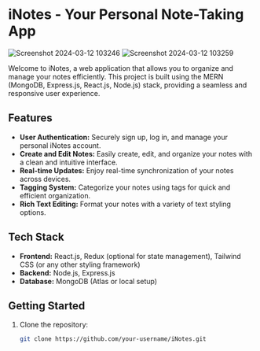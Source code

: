 # iNotes - Your Personal Note-Taking App


![Screenshot 2024-03-12 103246](https://github.com/rahulmandal9825/Online-Notes/assets/129999779/960d9f50-b281-4dd2-ac99-87ae09d40a2b)
![Screenshot 2024-03-12 103259](https://github.com/rahulmandal9825/Online-Notes/assets/129999779/117b1ff6-37ac-4ce8-b8d2-06231a86c665)

Welcome to iNotes, a web application that allows you to organize and manage your notes efficiently. This project is built using the MERN (MongoDB, Express.js, React.js, Node.js) stack, providing a seamless and responsive user experience.

## Features

- **User Authentication:** Securely sign up, log in, and manage your personal iNotes account.
- **Create and Edit Notes:** Easily create, edit, and organize your notes with a clean and intuitive interface.
- **Real-time Updates:** Enjoy real-time synchronization of your notes across devices.
- **Tagging System:** Categorize your notes using tags for quick and efficient organization.
- **Rich Text Editing:** Format your notes with a variety of text styling options.

## Tech Stack

- **Frontend:** React.js, Redux (optional for state management), Tailwind CSS (or any other styling framework)
- **Backend:** Node.js, Express.js
- **Database:** MongoDB (Atlas or local setup)

## Getting Started

1. Clone the repository:

   ```bash
   git clone https://github.com/your-username/iNotes.git
